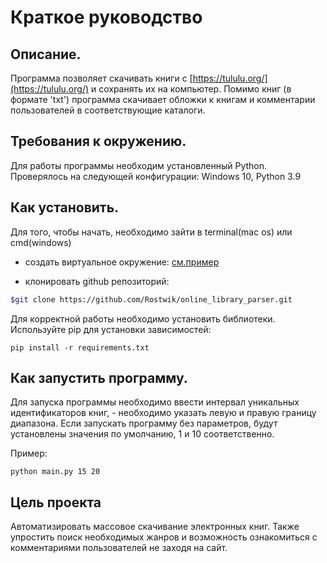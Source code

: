 # Краткое руководство

## Описание.

Программа позволяет скачивать книги с [https://tululu.org/](https://tululu.org/) и сохранять их на компьютер. Помимо книг (в формате 'txt') программа скачивает обложки к книгам и комментарии пользователей в соответствующие каталоги.

## Требования к окружению.

Для работы программы необходим установленный Python.
Проверялось на следующей конфигурации:
Windows 10, Python 3.9

## Как установить.

Для того, чтобы начать, необходимо зайти в terminal(mac os) или cmd(windows)

- создать виртуальное окружение: [см.пример](https://python-scripts.com/virtualenv)

- клонировать github репозиторий:

```bash
$git clone https://github.com/Rostwik/online_library_parser.git
```

Для корректной работы необходимо установить библиотеки.
Используйте pip для установки зависимостей:

```pip install -r requirements.txt```

## Как запустить программу.
Для запуска программы необходимо ввести интервал уникальных идентификаторов книг, - необходимо указать левую и правую границу диапазона.
Если запускать программу без параметров, будут установлены значения по умолчанию, 1 и 10 соответственно.

Пример:

```python main.py 15 20```

## Цель проекта

Автоматизировать массовое скачивание электронных книг.
Также упростить поиск необходимых жанров и возможность ознакомиться с комментариями пользователей не заходя на сайт. 

